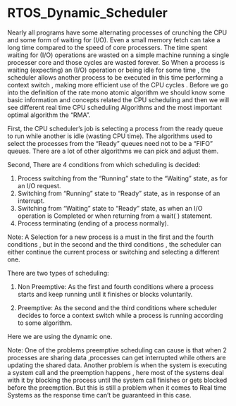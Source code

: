 # RTOS_Dynamic_Scheduler

Nearly all programs have some alternating processes of crunching the CPU and some form of waiting for (I/O).
Even a small memory fetch can take a long time compared to the speed of core processers.
The time spent waiting for (I/O) operations are wasted on a simple machine running a single processer core and those cycles are wasted forever.
So When a process is waiting (expecting) an (I/O) operation or being idle for some time ,
the scheduler allows another process to be executed in this time performing a context switch , making more efficient use of the CPU cycles .
Before we go into the definition of the rate mono atomic algorithm we should know some basic information and concepts related the CPU scheduling and
then we will see different real time CPU scheduling Algorithms and the most important optimal algorithm the “RMA”.

First,
the CPU scheduler’s job is selecting a process from the ready queue to run while another is idle (wasting CPU time).
The algorithms used to select the processes from the “Ready” queues need not to be a “FIFO” queues. There are a lot of other algorithms we can pick and adjust them.  

Second,
There are 4 conditions from which scheduling is decided:

1. Process switching from the “Running” state to the “Waiting” state, as for an I/O request.
2. Switching from “Running” state to “Ready” state, as in response of an interrupt.
3. Switching from “Waiting” state to “Ready” state, as when an I/O operation is Completed or when returning  from a wait( ) statement.
4. Process terminating (ending of a process normally).

Note:
A Selection for a new process is a must in the first and the fourth conditions ,
but in the second and the third conditions , the scheduler can either continue the current process or switching and selecting a different one.


There are two types of scheduling:

1.	Non Preemptive: As the first and fourth conditions where a process starts and keep running until it finishes or blocks voluntarily.

2.	Preemptive: As the second and the third conditions where scheduler decides to force a context switch while a process is running according to some algorithm.

Here we are using the dynamic one.

Note:
One of the problems preemptive scheduling can cause is that when 2 processes are sharing data ,processes can get interrupted while others are updating the shared data.
Another problem is when the system is executing a system call and the preemption happens ,
here most of the systems deal with it by blocking the process until the system call finishes or gets blocked before the preemption.
But this is still a problem when it comes to Real time Systems as the response time can’t be guaranteed in this case.

